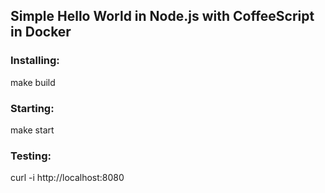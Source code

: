 ## Simple Hello World in Node.js with CoffeeScript in Docker

### Installing:
make build

### Starting:
make start

### Testing:
curl -i http://localhost:8080
